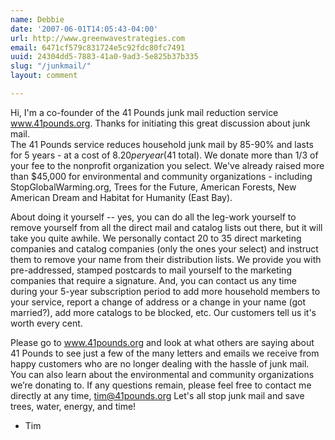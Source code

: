 ```yaml
---
name: Debbie
date: '2007-06-01T14:05:43-04:00'
url: http://www.greenwavestrategies.com
email: 6471cf579c831724e5c92fdc80fc7491
uuid: 24304dd5-7883-41a0-9ad3-5e825b37b335
slug: "/junkmail/"
layout: comment

---
```


Hi, I'm a co-founder of the 41 Pounds junk mail reduction service www.41pounds.org.  Thanks for initiating this great discussion about junk mail.  
The 41 Pounds service reduces household junk mail by 85-90% and lasts for 5 years - at a cost of $8.20 per year ($41 total). We donate more than 1/3 of your fee to the nonprofit organization you select. We've already raised more than $45,000 for environmental and community organizations - including StopGlobalWarming.org, Trees for the Future, American Forests, New American Dream and Habitat for Humanity (East Bay).

About doing it yourself -- yes, you can do all the leg-work yourself to remove yourself from all the direct mail and catalog lists out there, but it will take you quite awhile. We personally contact 20 to 35 direct marketing companies and catalog companies (only the ones your select) and instruct them to remove your name from their distribution lists. We provide you with pre-addressed, stamped postcards to mail yourself to the marketing companies that require a signature.  And, you can contact us any time during your 5-year subscription period to add more household members to your service, report a change of address or a change in your name (got married?), add more catalogs to be blocked, etc. Our customers tell us it's worth every cent.

Please go to www.41pounds.org and look at what others are saying about 41 Pounds to see just a few of the many letters and emails we receive from happy customers who are no longer dealing with the hassle of junk mail.  You can also learn about the environmental and community organizations we’re donating to. If any questions remain, please feel free to contact me directly at any time, tim@41pounds.org 
Let's all stop junk mail and save trees, water, energy, and time!
- Tim
